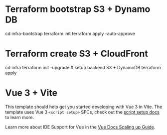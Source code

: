 # Terraform bootstrap S3 + Dynamo DB

cd infra-bootstrap
terraform init
terraform apply -auto-approve

# Terraform create S3 + CloudFront

cd infra
terraform init -upgrade # setup backend S3 + DynamoDB
terraform apply

# Vue 3 + Vite

This template should help get you started developing with Vue 3 in Vite. The template uses Vue 3 `<script setup>` SFCs, check out the [script setup docs](https://v3.vuejs.org/api/sfc-script-setup.html#sfc-script-setup) to learn more.

Learn more about IDE Support for Vue in the [Vue Docs Scaling up Guide](https://vuejs.org/guide/scaling-up/tooling.html#ide-support).
